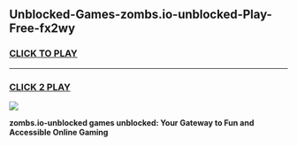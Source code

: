 
## Unblocked-Games-zombs.io-unblocked-Play-Free-fx2wy
<h3>
<a href="https://premium76.site?title=zombs.io-unblocked&ref=23A">CLICK TO PLAY</a></h3>
<hr>

<h3>
<a href="https://premium76.site?title=zombs.io-unblocked&ref=23A">CLICK 2 PLAY</a>
  
</h3>

<a href="https://premium76.site?title=zombs.io-unblocked&ref=23A"><img src="https://clearcache.store/games.png"></a>


**zombs.io-unblocked games unblocked: Your Gateway to Fun and Accessible Online Gaming**
